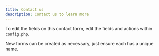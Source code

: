 ```yaml
---
title: Contact us
description: Contact us to learn more
---
```


To edit the fields on this contact form, edit the fields and actions within `config.php`.

New forms can be created as necessary, just ensure each has a unique name.

<cms-form name="contact" success="pages/contact-success"></cms-form>
